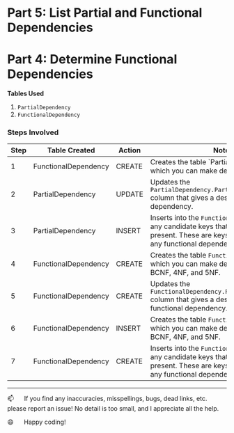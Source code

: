 # Part 5: List Partial and Functional Dependencies

# Part 4: Determine Functional Dependencies

**Tables Used**    
1.  `PartialDependency`
2.  `FunctionalDependency`


### Steps Involved

| Step |        Table Created                             |  Action  |                                                         Notes                                                                                                       |
|------|--------------------------------------------------|----------|---------------------------------------------------------------------------------------------------------------------------------------------------------------------|
|  1   |     FunctionalDependency                         |  CREATE  |  Creates the table `PartialDependency for which you can make deductions about 2NF.                                                                                  |
|  2   |     PartialDependency                            |  UPDATE  |  Updates the `PartialDependency.PartialDependency` column that gives a description of the dependency.                                                               |
|  3   |     PartialDependency                            |  INSERT  |  Inserts into the `FunctionalDependency` table any candidate keys that are currently not present.  These are keys that do not have any functional dependencies.     |
|  4   |     FunctionalDependency                         |  CREATE  |  Creates the table `FunctionalDependency` for which you can make deductions about 3NF, BCNF, 4NF, and 5NF.                                                          |
|  5   |     FunctionalDependency                         |  CREATE  |  Updates the `FunctionalDependency.FunctionalDependency` column that gives a description of the functional dependency.                                              |
|  6   |     FunctionalDependency                         |  INSERT  |  Creates the table `FunctionalDependency` for which you can make deductions about 3NF, BCNF, 4NF, and 5NF.                                                          |
|  7   |     FunctionalDependency                         |  CREATE  |  Inserts into the `FunctionalDependency` table any candidate keys that are currently not present.  These are keys that do not have any functional dependencies.     |

--------------------------------------------------------------------------------------------

:mailbox:&nbsp;&nbsp;&nbsp;&nbsp;&nbsp;&nbsp;If you find any inaccuracies, misspellings, bugs, dead links, etc. please report an issue!  No detail is too small, and I appreciate all the help.

:smile:&nbsp;&nbsp;&nbsp;&nbsp;&nbsp;&nbsp;Happy coding!

